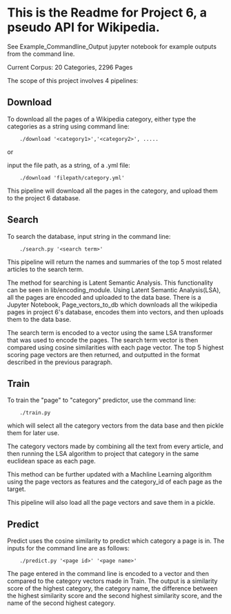 # This is the Readme for Project 6, a pseudo API for Wikipedia.

See Example_Commandline_Output jupyter notebook for example outputs from the command line. 

Current Corpus: 20 Categories, 2296 Pages

The scope of this project involves 4 pipelines:

## Download

To download all the pages of a Wikipedia category, either type the categories as a string using command line:
	
		./download '<category1>','<category2>', .....
		
or 
		
input the file path, as a string, of a .yml file:	
	
		./download 'filepath/category.yml'
	
This pipeline will download all the pages in the category, and upload them to the project 6 database.

## Search

To search the database, input string in the command line:
	 
	 	./search.py '<search term>'
	 
This pipeline will return the names and summaries of the top 5 most related articles to 
the search term.
	 
The method for searching is Latent Semantic Analysis. This functionality can be seen in lib/encoding_module.
Using Latent Semantic Analysis(LSA), all the pages are encoded and uploaded to the data base. There is a
Jupyter Notebook, Page_vectors_to_db which downloads all the wikipedia pages in project 6's database, encodes them
into vectors, and then uploads them to the data base.
	 
The search term is encoded to a vector using the same LSA transformer that was used to encode the pages.
The search term vector is then compared using cosine similarities with each page vector. The top 5 highest 
scoring page vectors are then returned, and outputted  in the format described in the previous paragraph.

## Train

To train the "page" to "category" predictor, use the command line:
		
		./train.py
	
which will select all the category vectors from the data base and then
pickle them for later use.
	
The category vectors made by combining all the text from every article, and then running
the LSA algorithm to project that category in the same euclidean space as each page.
	
This method can be further updated with a Machline Learning algorithm using the page
vectors as features and the category_id of each page as the target. 
	
This pipeline will also load all the page vectors and save them in a pickle.
	
	
## Predict
	
Predict uses the cosine similarity to predict which category a page is in. The inputs
for the command line are as follows:
	
		./predict.py '<page id>' '<page name>'
	
The page entered in the command line is encoded to a vector and then compared to
the category vectors made in Train. The output is a similarity score of the highest 
category, the category name, the difference between the highest similarity score
and the second highest similarity score, and the name of the second highest category. 
	
	
	
	
	
	